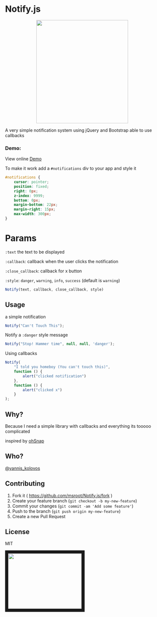 # Notify.js

<p align="center">
<img src="http://msroot.github.io/Notify.js/screen_shot.png" align="center" height="336" width="300" style="text-align:center">
</p>

A very simple notification system using jQuery and Bootstrap able to use callbacks

### Demo:
View online [Demo]( http://msroot.github.io/Notify.js/ )

To make it work add a `#notifications` div to your app and style it

```css
#notifications {
	cursor: pointer;
	position: fixed;
	right: 0px;
	z-index: 9999;
	bottom: 0px;
	margin-bottom: 22px;
	margin-right: 15px;
	max-width: 300px;	
}
```


# Params
`:text` the text to be displayed

`:callback`: callback when the user clicks the notification

`:close_callback`: callback for x button

`:style`: `danger`, `warning`, `info`, `success` (default is `warning`)


```js
Notify(text, callback, close_callback, style) 
```
	
## Usage
a simple notification

```js
Notify("Can't Touch This");
```


Notify a `:danger` style message

```js
Notify("Stop! Hammer time", null, null, 'danger');
```

Using callbacks

```js
Notify(
	"I told you homeboy (You can't touch this)",
	function () { 
		alert("clicked notification")
	},
	function () { 
		alert("clicked x")
	}
);
```

## Why?
Because I need a simple library with callbacks and everything its tooooo complicated

inspired by [ohSnap]( https://github.com/justindomingue/ohSnap )

## Who?
[@yannis_kolovos]( http://twitter.com/yannis_kolovos )

## Contributing

1. Fork it ( https://github.com/msroot/Notify.js/fork )
2. Create your feature branch (`git checkout -b my-new-feature`)
3. Commit your changes (`git commit -am 'Add some feature'`)
4. Push to the branch (`git push origin my-new-feature`)
5. Create a new Pull Request

## License
MIT

<a href="http://www.youtube.com/watch?feature=player_embedded&v=otCpCn0l4Wo
" target="_blank"><img src="http://img.youtube.com/vi/otCpCn0l4Wo/0.jpg" width="240" height="180" border="10" /></a>
